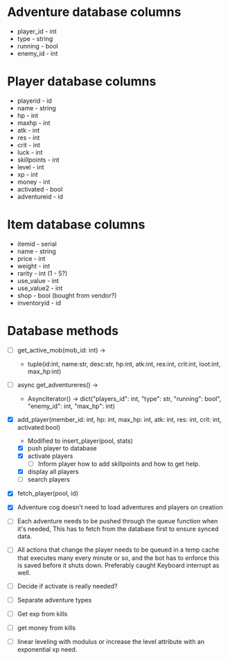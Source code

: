 # Adventure database columns

-   player_id - int
-   type - string
-   running - bool
-   enemy_id - int

# Player database columns

* playerid - id
* name - string
* hp - int
* maxhp - int
* atk - int
* res - int
* crit - int
* luck - int
* skillpoints - int
* level - int
* xp - int
* money - int
* activated - bool
* adventureid - id

# Item database columns

* itemid - serial
* name - string
* price - int
* weight - int
* rarity - int (1 - 5?)
* use_value - int
* use_value2 - int
* shop - bool (bought from vendor?)
* inventoryid - id

# Database methods

-   [ ] get_active_mob(mob_id: int) ->

    -   tuple(id:int, name:str, desc:str, hp:int, atk:int, res:int, crit:int, loot:int, max_hp:int)

-   [ ] async get_adventureres() ->

    -   AsyncIterator() -> dict("players_id": int, "type": str, "running": bool", "enemy_id": int, "max_hp": int)

-   [x] add_player(member_id: int, hp: int, max_hp: int, atk: int, res: int, crit: int, activated:bool)
    -   Modified to insert_player(pool, stats)
    -   [x] push player to database
    -   [x] activate players
        -   [ ] Inform player how to add skillpoints and how to get help.
    -   [x] display all players
    -   [ ] search players
-   [x] fetch_player(pool, id)



- [x] Adventure cog doesn't need to load adventures and players on creation
- [ ] Each adventure needs to be pushed through the queue function when it's needed,  This has to fetch from the database first to ensure synced data.  
- [ ] All actions that change the player needs to be queued in a temp cache that executes many every minute or so, and the bot has to enforce this is saved before it shuts down.  Preferably caught Keyboard interrupt as well.
- [ ] Decide if activate is really needed?
- [ ] Separate adventure types
- [ ] Get exp from kills
- [ ] get money from kills
- [ ] linear leveling with modulus or increase the level attribute with an exponential xp need.